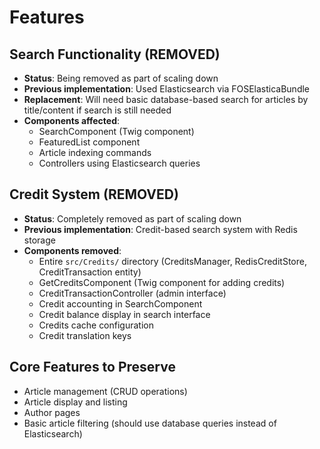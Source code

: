 # Features

## Search Functionality (REMOVED)
- **Status**: Being removed as part of scaling down
- **Previous implementation**: Used Elasticsearch via FOSElasticaBundle
- **Replacement**: Will need basic database-based search for articles by title/content if search is still needed
- **Components affected**: 
  - SearchComponent (Twig component)
  - FeaturedList component
  - Article indexing commands
  - Controllers using Elasticsearch queries

## Credit System (REMOVED)
- **Status**: Completely removed as part of scaling down
- **Previous implementation**: Credit-based search system with Redis storage
- **Components removed**:
  - Entire `src/Credits/` directory (CreditsManager, RedisCreditStore, CreditTransaction entity)
  - GetCreditsComponent (Twig component for adding credits)
  - CreditTransactionController (admin interface)
  - Credit accounting in SearchComponent
  - Credit balance display in search interface
  - Credits cache configuration
  - Credit translation keys

## Core Features to Preserve
- Article management (CRUD operations)
- Article display and listing
- Author pages
- Basic article filtering (should use database queries instead of Elasticsearch)
